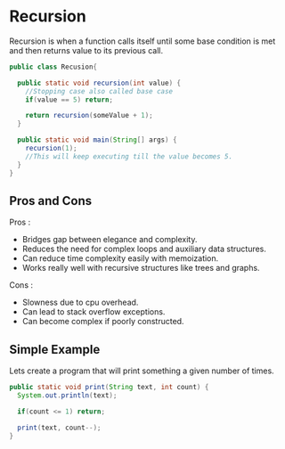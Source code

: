 # Recursion

Recursion is when a function calls itself until some base condition is met and then returns value to its previous call.

```java
public class Recusion{

  public static void recursion(int value) {
    //Stopping case also called base case
    if(value == 5) return;

    return recursion(someValue + 1);
  }

  public static void main(String[] args) {
    recursion(1);
    //This will keep executing till the value becomes 5.
  }
}
```

## Pros and Cons

Pros :

- Bridges gap between elegance and complexity.
- Reduces the need for complex loops and auxiliary data structures.
- Can reduce time complexity easily with memoization.
- Works really well with recursive structures like trees and graphs.

Cons :

- Slowness due to cpu overhead.
- Can lead to stack overflow exceptions.
- Can become complex if poorly constructed.

## Simple Example

Lets create a program that will print something a given number of times.

```java
public static void print(String text, int count) {
  System.out.println(text);

  if(count <= 1) return;

  print(text, count--);
}
```
